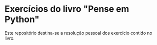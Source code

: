 # Exercícios do livro "Pense em Python"
Este repositório destina-se a resolução pessoal dos exercício contido no livro.